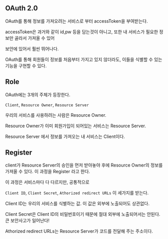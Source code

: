 ## OAuth 2.0

OAuth를 통해 정보를 가져오려는 서비스로 부터 accessToken을 부여받는다.

accessToken은 과거와 같이 id,pw 등을 담는것이 아니고, 또한 내 서비스가 필요한 정보만 골라서 가져올 수 있어

보안에 있어서 훨씬 뛰어나다.

OAuth를 통해 회원들이 정보를 처음부터 가지고 있지 않더라도, 이들을 식별할 수 있는 기능을 구현할 수 있다.

## Role

OAuth에는 3개의 주체가 등장한다.

`Client`, `Resource Owner`, `Resource Server`

우리의 서비스를 사용하려는 사람은 Resource Owner.

Resource Owner가 이미 회원가입이 되어있는 서비스는 Resource Server.

Resource Server 에서 정보를 가져오는 내 서비스는 Client이다.

## Register

client가 Resource Server의 승인을 먼저 받아놓야 후에 Resource Owner의 정보를 가져올 수 있다. 이 과정을 Register 라고 한다.

이 과정은 서비스마다 다 다르지만, 공통적으로

`Client ID`, `Client Secret`, `Athorized redirect URLs` 이 세가지를 받는다.

Client ID는 우리의 서비스를 식별하는 값. 이 값은 외부에 노출되어도 상관없다.

Client Secret은 Client ID의 비밀번호이기 때문에 절대 외부에 노출되어서는 안된다. 큰 보안사고가 일어난다!

Athorized redirect URLs는 Resource Server가 코드를 전달해 주는 주소이다.
